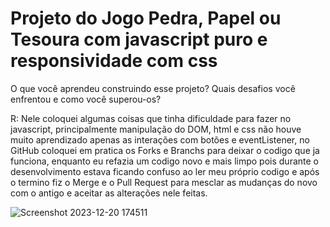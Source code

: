 
# Projeto do Jogo Pedra, Papel ou Tesoura com javascript puro e responsividade com css



O que você aprendeu construindo esse projeto? Quais desafios você enfrentou e como você superou-os?

R: Nele coloquei algumas coisas que tinha dificuldade para fazer no javascript, principalmente manipulação do DOM, html e css não houve muito aprendizado apenas as interações com botões e eventListener, no GitHub coloquei em pratica os Forks e Branchs para deixar o codigo que ja funciona, enquanto eu refazia um codigo novo e mais limpo pois durante o desenvolvimento estava ficando confuso ao ler meu próprio codigo e após o termino fiz o Merge e o Pull Request para mesclar as mudanças do novo com o antigo e aceitar as alterações nele feitas.

![Screenshot 2023-12-20 174511](https://github.com/kleberson154/odin-Rock-Paper-Scissors/assets/79817657/74ee2b6b-b945-4899-b9cb-3d67f4d9190d)
